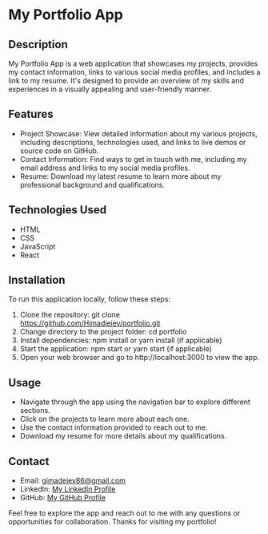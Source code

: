 # My Portfolio App

## Description

My Portfolio App is a web application that showcases my projects, provides my contact information, links to various social media profiles, and includes a link to my resume. It's designed to provide an overview of my skills and experiences in a visually appealing and user-friendly manner.

## Features

- Project Showcase: View detailed information about my various projects, including descriptions, technologies used, and links to live demos or source code on GitHub.
- Contact Information: Find ways to get in touch with me, including my email address and links to my social media profiles.
- Resume: Download my latest resume to learn more about my professional background and qualifications.

## Technologies Used

- HTML
- CSS
- JavaScript
- React

## Installation

To run this application locally, follow these steps:

1. Clone the repository: git clone https://github.com/Himadieiev/portfolio.git
2. Change directory to the project folder: cd portfolio
3. Install dependencies: npm install or yarn install (if applicable)
4. Start the application: npm start or yarn start (if applicable)
5. Open your web browser and go to http://localhost:3000 to view the app.

## Usage

- Navigate through the app using the navigation bar to explore different sections.
- Click on the projects to learn more about each one.
- Use the contact information provided to reach out to me.
- Download my resume for more details about my qualifications.

## Contact

- Email: gimadejev86@gmail.com
- LinkedIn: [My LinkedIn Profile](https://www.linkedin.com/in/ruslan-himadieiev-32416b271/)
- GitHub: [My GitHub Profile](https://github.com/Himadieiev)

Feel free to explore the app and reach out to me with any questions or opportunities for collaboration. Thanks for visiting my portfolio!
